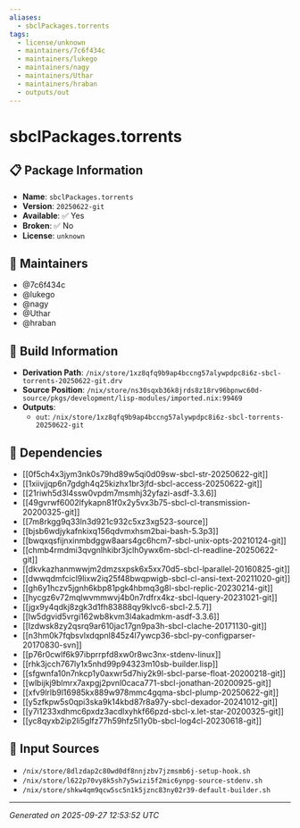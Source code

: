 ```yaml
---
aliases:
  - sbclPackages.torrents
tags:
  - license/unknown
  - maintainers/7c6f434c
  - maintainers/lukego
  - maintainers/nagy
  - maintainers/Uthar
  - maintainers/hraban
  - outputs/out
---
```


# sbclPackages.torrents

## 📋 Package Information

- **Name**: `sbclPackages.torrents`
- **Version**: `20250622-git`
- **Available**: ✅ Yes
- **Broken**: ✅ No
- **License**: `unknown`
## 👥 Maintainers

- @7c6f434c
- @lukego
- @nagy
- @Uthar
- @hraban


## 🔧 Build Information

- **Derivation Path**: `/nix/store/1xz8qfq9b9ap4bccng57alywpdpc8i6z-sbcl-torrents-20250622-git.drv`
- **Source Position**: `/nix/store/ns30sqxb36k8jrds8z18rv96bpnwc60d-source/pkgs/development/lisp-modules/imported.nix:99469`
- **Outputs**:
  - `out`:  `/nix/store/1xz8qfq9b9ap4bccng57alywpdpc8i6z-sbcl-torrents-20250622-git`

## 🔗 Dependencies

- [[0f5ch4x3jym3nk0s79hd89w5qi0d09sw-sbcl-str-20250622-git]]
- [[1xiivjjqp6n7gdgh4q25kizhx1br3jfd-sbcl-access-20250622-git]]
- [[21riwh5d3l4ssw0vpdm7msmhj32yfazi-asdf-3.3.6]]
- [[49gvrwf6002lfykapn81f0x2y5vx3b75-sbcl-cl-transmission-20200325-git]]
- [[7m8rkgg9q33ln3d921c932c5xz3xg523-source]]
- [[bjsb6wdjykafnkixq156qdvmxhsm2bai-bash-5.3p3]]
- [[bwqxqsfijnxinmbdggw8aars4gc6hcm7-sbcl-unix-opts-20210124-git]]
- [[chmb4rmdmi3qvgnlhkibr3jclh0ywx6m-sbcl-cl-readline-20250622-git]]
- [[dkvkazhanmwwjm2dmzsxpsk6x5xx70d5-sbcl-lparallel-20160825-git]]
- [[dwwqdmfcicl9lixw2iq25f48bwqpwigb-sbcl-cl-ansi-text-20211020-git]]
- [[gh6y1hczv5jgnh6kbp81pgk4hbmq3g8l-sbcl-replic-20230214-git]]
- [[hycgz6v72mqlwvmmwvj4b0n7rdfrx4kz-sbcl-lquery-20231021-git]]
- [[jgx9y4qdkj8zgk3d1fh83888qy9klvc6-sbcl-2.5.7]]
- [[lw5dgvid5vrgi162wb8kvm3l4akadmkm-asdf-3.3.6]]
- [[lzdwsk8zy2qsrq9ar610jac17gn9pa3h-sbcl-clache-20171130-git]]
- [[n3hm0k7fqbsvlxdqpnl845z4l7ywcp36-sbcl-py-configparser-20170830-svn]]
- [[p76r0cwlf6k97ibprrpfd8xw0r8wc3nx-stdenv-linux]]
- [[rhk3jcch767ly1x5nhd99p94323m10sb-builder.lisp]]
- [[sfgwnfa10n7nkcp1y0axwr5d7hiy2k9l-sbcl-parse-float-20200218-git]]
- [[wlbijkj9blmrx7axpgj2pvnl0caca771-sbcl-jonathan-20200925-git]]
- [[xfv9lrlb9l16985kx889w978mmc4gqma-sbcl-plump-20250622-git]]
- [[y5zfkpw5s0qpi3ska9k14kbd87r8a97y-sbcl-dexador-20241012-git]]
- [[y7i1233xdhmc6pxdz3acdlxyhkf66pzd-sbcl-x.let-star-20200325-git]]
- [[yc8qyxb2ip2li5glfz77h59hfz5l1y0b-sbcl-log4cl-20230618-git]]

## 📁 Input Sources

- `/nix/store/8dlzdap2c80wd0df8nnjzbv7jzmsmb6j-setup-hook.sh`
- `/nix/store/l622p70vy8k5sh7y5wizi5f2mic6ynpg-source-stdenv.sh`
- `/nix/store/shkw4qm9qcw5sc5n1k5jznc83ny02r39-default-builder.sh`

---
*Generated on 2025-09-27 12:53:52 UTC*
